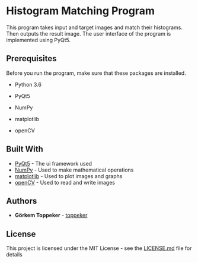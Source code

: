 # Histogram Matching Program

This program takes input and target images and match their histograms. Then outputs the result image. The user interface of the program is implemented using PyQt5.


## Prerequisites

Before you run the program, make sure that these packages are installed.

- Python 3.6

- PyQt5

- NumPy

- matplotlib

- openCV


## Built With

* [PyQt5](https://pypi.org/project/PyQt5/) - The ui framework used
* [NumPy](http://www.numpy.org/) - Used to make mathematical operations
* [matplotlib](https://matplotlib.org/) - Used to plot images and graphs
* [openCV](https://docs.opencv.org/3.0-beta/doc/py_tutorials/py_tutorials.html) - Used to read and write images

## Authors

* **Görkem Toppeker** - [toppeker](https://github.com/toppeker)

## License

This project is licensed under the MIT License - see the [LICENSE.md](LICENSE.md) file for details
